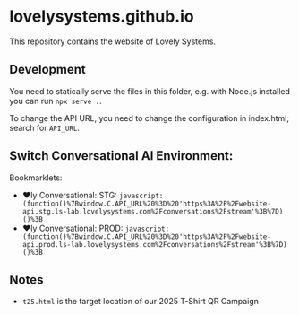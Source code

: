 # lovelysystems.github.io

This repository contains the website of Lovely Systems.

## Development

You need to statically serve the files in this folder, e.g. with Node.js
installed you can run `npx serve .`.

To change the API URL, you need to change the configuration in index.html;
search for `API_URL`.

## Switch Conversational AI Environment:

Bookmarklets:

- ♥ly Conversational: STG: `javascript:(function()%7Bwindow.C.API_URL%20%3D%20'https%3A%2F%2Fwebsite-api.stg.ls-lab.lovelysystems.com%2Fconversations%2Fstream'%3B%7D)()%3B`
- ♥ly Conversational: PROD: `javascript:(function()%7Bwindow.C.API_URL%20%3D%20'https%3A%2F%2Fwebsite-api.prod.ls-lab.lovelysystems.com%2Fconversations%2Fstream'%3B%7D)()%3B`

## Notes

- `t25.html` is the target location of our 2025 T-Shirt QR Campaign
